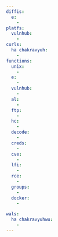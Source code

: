 ```yaml
---
diffis:
  e:
    -
platfs:
  vulnhub:
    -
curls:
  ha chakravyuh:
    -
functions:
  unix:
    -
  e:
    -
  vulnhub:
    -
  al:
    -
  ftp:
    -
  hc:
    -
  decode:
    -
  creds:
    -
  cve:
    -
  lfi:
    -
  rce:
    -
  groups:
    -
  docker:
    -

wals:
  ha chakravyuhwu:
    -
---
```

